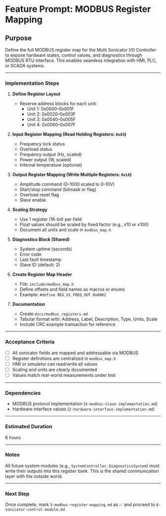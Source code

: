 # Feature Prompt: MODBUS Register Mapping

## Purpose

Define the full MODBUS register map for the Multi Sonicator I/O Controller to expose hardware states, control values, and diagnostics through MODBUS RTU interface. This enables seamless integration with HMI, PLC, or SCADA systems.

---

### Implementation Steps

1. **Define Register Layout**
   - Reserve address blocks for each unit:
     - Unit 1: 0x0000–0x001F
     - Unit 2: 0x0020–0x003F
     - Unit 3: 0x0040–0x005F
     - Unit 4: 0x0060–0x007F

2. **Input Register Mapping (Read Holding Registers: `0x03`)**
   - Frequency lock status
   - Overload status
   - Frequency output (Hz, scaled)
   - Power output (W, scaled)
   - Internal temperature (optional)

3. **Output Register Mapping (Write Multiple Registers: `0x10`)**
   - Amplitude command (0–1000 scaled to 0–10V)
   - Start/stop command (bitmask or flag)
   - Overload reset flag
   - Slave enable

4. **Scaling Strategy**
   - Use 1 register (16-bit) per field
   - Float values should be scaled by fixed factor (e.g., x10 or x100)
   - Document all units and scale in `modbus_map.h`

5. **Diagnostics Block (Shared)**
   - System uptime (seconds)
   - Error code
   - Last fault timestamp
   - Slave ID (default: 2)

6. **Create Register Map Header**
   - File: `include/modbus_map.h`
   - Define offsets and field names as macros or enums
   - Example: `#define REG_U1_FREQ_OUT 0x0002`

7. **Documentation**
   - Create `docs/modbus_registers.md`
   - Tabular format with: Address, Label, Description, Type, Units, Scale
   - Include CRC example transaction for reference

---

### Acceptance Criteria

- [ ] All sonicator fields are mapped and addressable via MODBUS
- [ ] Register definitions are centralized in `modbus_map.h`
- [ ] HMI or simulator can read/write all values
- [ ] Scaling and units are clearly documented
- [ ] Values match real-world measurements under test

---

### Dependencies

- MODBUS protocol implementation (`4-modbus-slave-implementation.md`)
- Hardware interface values (`2-hardware-interface-implementation.md`)

---

### Estimated Duration

6 hours

---

### Notes

All future system modules (e.g., `SystemController`, `DiagnosticsSystem`) must write their outputs into this register bank. This is the shared communication layer with the outside world.

---

### Next Step

Once complete, mark `5-modbus-register-mapping.md` as ✅ and proceed to `6-sonicator-control-module.md`
